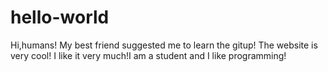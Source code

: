 # hello-world
Hi,humans!
My best friend suggested me to learn the gitup!
The website is very cool!
I like it very much!I am a student and I like programming!

